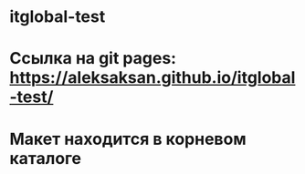 # itglobal-test

# Ссылка на git pages: https://aleksaksan.github.io/itglobal-test/

# Макет находится в корневом каталоге
